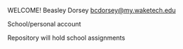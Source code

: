 WELCOME!
Beasley Dorsey bcdorsey@my.waketech.edu

School/personal account 

Repository will hold school assignments 